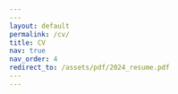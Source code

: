 ```yaml
---
​---
layout: default
permalink: /cv/
title: CV
nav: true
nav_order: 4
redirect_to: /assets/pdf/2024_resume.pdf
​---
---
```

